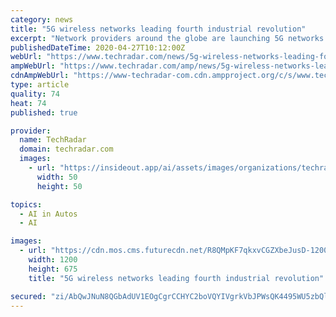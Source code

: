 ```yaml
---
category: news
title: "5G wireless networks leading fourth industrial revolution"
excerpt: "Network providers around the globe are launching 5G networks that can connect the handful of available 5G-capable devices. Currently, very few devices are connected to these new networks, allowing providers to tout headline grabbing download speeds of 1 Gbps plus."
publishedDateTime: 2020-04-27T10:12:00Z
webUrl: "https://www.techradar.com/news/5g-wireless-networks-leading-fourth-industrial-revolution"
ampWebUrl: "https://www.techradar.com/amp/news/5g-wireless-networks-leading-fourth-industrial-revolution"
cdnAmpWebUrl: "https://www-techradar-com.cdn.ampproject.org/c/s/www.techradar.com/amp/news/5g-wireless-networks-leading-fourth-industrial-revolution"
type: article
quality: 74
heat: 74
published: true

provider:
  name: TechRadar
  domain: techradar.com
  images:
    - url: "https://insideout.app/ai/assets/images/organizations/techradar.com-50x50.jpg"
      width: 50
      height: 50

topics:
  - AI in Autos
  - AI

images:
  - url: "https://cdn.mos.cms.futurecdn.net/R8QMpKF7qkxvCGZXbeJusD-1200-80.jpg"
    width: 1200
    height: 675
    title: "5G wireless networks leading fourth industrial revolution"

secured: "zi/AbQwJNuN8QGbAdUV1EOgCgrCCHYC2boVQYIVgrkVbJPWsQK4495WU5zbQlTkcOfUA5YTRU/6Ob/3CYb/qBuQ1F1YVQAbpVhlwlkhDWWdi6ABaT2InjNdMrzBiLOfRp0a23C5TMKZSdlxggVtYsYzBOkc11y0OoRDbNUU4UyT29DKYTppc9ZJFHeJKkpC5srm1V5/BlSDKy8ymoa2CeYS4TrE4K2wELPfEzFgRH44vLvE5vQUW/rOPr3dE+KpeKZF+frVvxPj8lqJFVUax6VMTLRmLuSoaRAEVHsaPYWqLmp3ndssU0wYaux7A9jyr;/fmUxA48fEl3EyUkDavwgg=="
---
```


